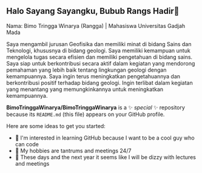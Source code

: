 ## Halo Sayang Sayangku, Bubub Rangs Hadir👋

Nama: Bimo Tringga Winarya (Rangga) | Mahasiswa Universitas Gadjah Mada

  Saya mengambil jurusan Geofisika dan memiliki minat di bidang Sains dan Teknologi, khususnya di bidang geologi. Saya memiliki kemampuan untuk mengelola tugas secara efisien dan memiliki pengetahuan di bidang sains. Saya siap untuk berkontribusi secara aktif dalam kegiatan yang mendorong pemahaman yang lebih baik tentang lingkungan geologi dengan kemampuannya. Saya ingin terus meningkatkan pengetahuannya dan berkontribusi positif terhadap bidang geologi. Ingin terlibat dalam kegiatan yang menantang yang memungkinkannya untuk meningkatkan kemampuannya.

**BimoTringgaWinarya/BimoTringgaWinarya** is a ✨ _special_ ✨ repository because its `README.md` (this file) appears on your GitHub profile.

Here are some ideas to get you started:

- 🔭 I'm interested in learning GitHub because I want to be a cool guy who can code
- 🌱 My hobbies are tantrums and meetings 24/7
- 🤔 These days and the next year it seems like I will be dizzy with lectures and meetings

